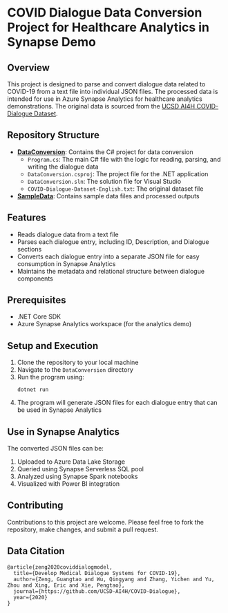 # COVID Dialogue Data Conversion Project for Healthcare Analytics in Synapse Demo

## Overview
This project is designed to parse and convert dialogue data related to COVID-19 from a text file into individual JSON files. The processed data is intended for use in Azure Synapse Analytics for healthcare analytics demonstrations. The original data is sourced from the [UCSD AI4H COVID-Dialogue Dataset](https://github.com/UCSD-AI4H/COVID-Dialogue/blob/master/COVID-Dialogue-Dataset-English.txt).

## Repository Structure
- **[DataConversion](DataConversion/)**: Contains the C# project for data conversion
  - `Program.cs`: The main C# file with the logic for reading, parsing, and writing the dialogue data
  - `DataConversion.csproj`: The project file for the .NET application
  - `DataConversion.sln`: The solution file for Visual Studio
  - `COVID-Dialogue-Dataset-English.txt`: The original dataset file
- **[SampleData](SampleData/)**: Contains sample data files and processed outputs

## Features
- Reads dialogue data from a text file
- Parses each dialogue entry, including ID, Description, and Dialogue sections
- Converts each dialogue entry into a separate JSON file for easy consumption in Synapse Analytics
- Maintains the metadata and relational structure between dialogue components

## Prerequisites
- .NET Core SDK
- Azure Synapse Analytics workspace (for the analytics demo)

## Setup and Execution
1. Clone the repository to your local machine
2. Navigate to the `DataConversion` directory
3. Run the program using:
   ```
   dotnet run
   ```
4. The program will generate JSON files for each dialogue entry that can be used in Synapse Analytics

## Use in Synapse Analytics
The converted JSON files can be:
1. Uploaded to Azure Data Lake Storage
2. Queried using Synapse Serverless SQL pool
3. Analyzed using Synapse Spark notebooks
4. Visualized with Power BI integration

## Contributing
Contributions to this project are welcome. Please feel free to fork the repository, make changes, and submit a pull request.

## Data Citation

```
@article{zeng2020coviddialogmodel,
  title={Develop Medical Dialogue Systems for COVID-19},
  author={Zeng, Guangtao and Wu, Qingyang and Zhang, Yichen and Yu, Zhou and Xing, Eric and Xie, Pengtao},
  journal={https://github.com/UCSD-AI4H/COVID-Dialogue},
  year={2020}
}
```
